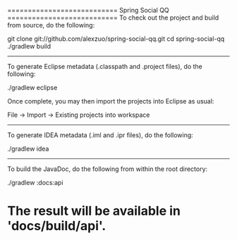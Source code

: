 =========================== Spring Social QQ ===========================
To check out the project and build from source, do the following:

 git clone git://github.com/alexzuo/spring-social-qq.git
 cd spring-social-qq
 ./gradlew build

-------------------------------------------------------------------------------
To generate Eclipse metadata (.classpath and .project files), do the following:

 ./gradlew eclipse

Once complete, you may then import the projects into Eclipse as usual:

 File -> Import -> Existing projects into workspace

-------------------------------------------------------------------------------
To generate IDEA metadata (.iml and .ipr files), do the following:

 ./gradlew idea

-------------------------------------------------------------------------------
To build the JavaDoc, do the following from within the root directory:

 ./gradlew :docs:api

The result will be available in 'docs/build/api'.
===============================================================================
